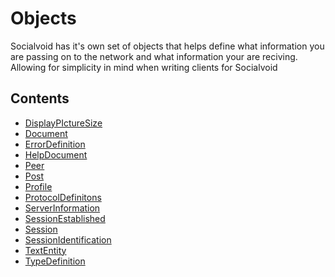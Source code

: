 # Objects

Socialvoid has it's own set of objects that helps define what information
you are passing on to the network and what information your are reciving.
Allowing for simplicity in mind when writing clients for Socialvoid

## Contents

 - [DisplayPIctureSize](DisplayPictureSize.md)
 - [Document](Document.md)
 - [ErrorDefinition](ErrorDefinition.md)
 - [HelpDocument](HelpDocument.md)
 - [Peer](Peer.md)
 - [Post](Post.md)
 - [Profile](Profile.md)
 - [ProtocolDefinitons](ProtocolDefinitions.md)
 - [ServerInformation](ServerInformation.md)
 - [SessionEstablished](SessionEstablished.md)
 - [Session](Session.md)
 - [SessionIdentification](SessionIdentification.md)
 - [TextEntity](TextEntity.md)
 - [TypeDefinition](TypeDefinition.md)